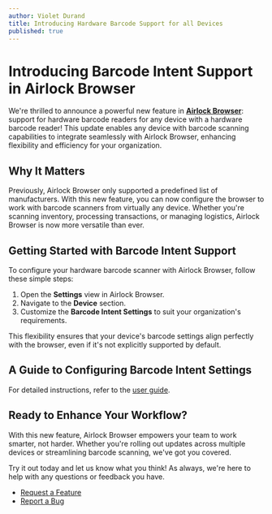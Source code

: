 ```yaml
---
author: Violet Durand
title: Introducing Hardware Barcode Support for all Devices
published: true
---
```


# Introducing Barcode Intent Support in Airlock Browser

We're thrilled to announce a powerful new feature in **[Airlock Browser](https://outcoder.com/Products/AirlockBrowser/)**: 
support for hardware barcode readers for any device with a hardware barcode reader! 
This update enables any device with barcode scanning capabilities 
to integrate seamlessly with Airlock Browser, enhancing flexibility and efficiency for your organization.

## Why It Matters

Previously, Airlock Browser only supported a predefined list of manufacturers. 
With this new feature, you can now configure the browser to work with barcode scanners from virtually any device. 
Whether you're scanning inventory, processing transactions, or managing logistics, 
Airlock Browser is now more versatile than ever.

## Getting Started with Barcode Intent Support

To configure your hardware barcode scanner with Airlock Browser, follow these simple steps:

1. Open the **Settings** view in Airlock Browser.
2. Navigate to the **Device** section.
3. Customize the **Barcode Intent Settings** to suit your organization's requirements.

This flexibility ensures that your device's barcode settings align perfectly with the browser, even if it's not explicitly supported by default.

## A Guide to Configuring Barcode Intent Settings

For detailed instructions, refer to the [user guide](https://outcoder.com/Products/AirlockBrowser/UserGuides/V2/#configuring-barcode-intent-settings).

## Ready to Enhance Your Workflow?

With this new feature, Airlock Browser empowers your team to work smarter, not harder. Whether you're rolling out updates across multiple devices or streamlining barcode scanning, we've got you covered.

Try it out today and let us know what you think! As always, we're here to help with any questions or feedback you have.

* [Request a Feature](https://github.com/orgs/OutcoderSoftware/discussions/8)
* [Report a Bug](https://github.com/OutcoderSoftware/AirlockBrowser/issues)